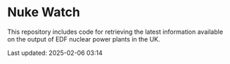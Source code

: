 # Nuke Watch

This repository includes code for retrieving the latest information available on the output of EDF nuclear power plants in the UK.

Last updated: 2025-02-06 03:14